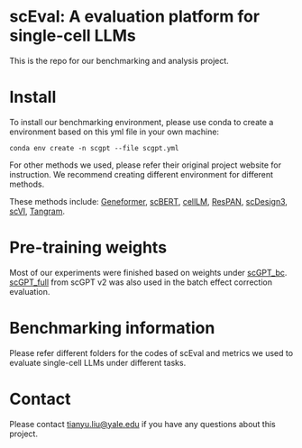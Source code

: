 # scEval: A evaluation platform for single-cell LLMs

This is the repo for our benchmarking and analysis project. 

# Install

To install our benchmarking environment, please use conda to create a environment based on this yml file in your own machine:
```
conda env create -n scgpt --file scgpt.yml
```

For other methods we used, please refer their original project website for instruction. We recommend creating different environment for different methods.

These methods include: [Geneformer](https://huggingface.co/ctheodoris/Geneformer), [scBERT](https://github.com/TencentAILabHealthcare/scBERT), [cellLM](https://github.com/BioFM/OpenBioMed/tree/main),  [ResPAN](https://github.com/AprilYuge/ResPAN/tree/main), [scDesign3](https://github.com/SONGDONGYUAN1994/scDesign3), [scVI](https://scvi-tools.org/), [Tangram](https://github.com/broadinstitute/Tangram).

# Pre-training weights

Most of our experiments were finished based on weights under [scGPT_bc](https://drive.google.com/drive/folders/1S9B2QUvBAh_FxUNrWrLfsvsds1thF9ad?usp=share_link). [scGPT_full](https://drive.google.com/drive/folders/1eNdHu45uXDHOF4u0J1sYiBLZYN55yytS?usp=share_link) from scGPT v2 was also used in the batch effect correction evaluation. 

# Benchmarking information

Please refer different folders for the codes of scEval and metrics we used to evaluate single-cell LLMs under different tasks. 

# Contact

Please contact tianyu.liu@yale.edu if you have any questions about this project.